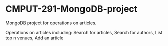 # CMPUT-291-MongoDB-project

MongoDB project for operations on articles. 

Operations on articles including: Search for articles, Search for authors, List top n venues, Add an article
